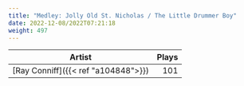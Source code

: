 ```yaml
---
title: "Medley: Jolly Old St. Nicholas / The Little Drummer Boy"
date: 2022-12-08/2022T07:21:18
weight: 497
---
```




 Artist | Plays 
----- | -----:
[Ray Conniff]({{< ref "a104848">}}) | 101
